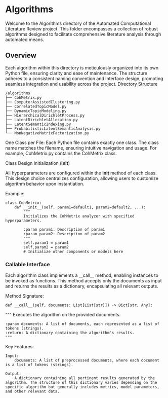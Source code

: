 # Algorithms

Welcome to the Algorithms directory of the Automated Computational Literature Review project. This folder encompasses a collection of robust algorithms designed to facilitate comprehensive literature analysis through automated means.

## Overview

Each algorithm within this directory is meticulously organized into its own Python file, ensuring clarity and ease of maintenance. The structure adheres to a consistent naming convention and interface design, promoting seamless integration and usability across the project.
Directory Structure

```
/algorithms
├── CohMetrix.py
├── ComputerAssistedClustering.py
├── CorrelatedTopicModel.py
├── DynamicTopicModeling.py
├── HierarchicalDirichletProcess.py
├── LatentDirichletAllocation.py
├── LatentSemanticIndexing.py
├── ProbabilisticLatentSemanticAnalysis.py
└── NonNegativeMatrixFactorization.py
```

One Class per File: Each Python file contains exactly one class. The class name matches the filename, ensuring intuitive navigation and usage. For example, CohMetrix.py contains the CohMetrix class.

Class Design
Initialization (**init**)

All hyperparameters are configured within the **init** method of each class. This design choice centralizes configuration, allowing users to customize algorithm behavior upon instantiation.

Example:

```
class CohMetrix:
    def __init__(self, param1=default1, param2=default2, ...):
        """
        Initializes the CohMetrix analyzer with specified hyperparameters.

        :param param1: Description of param1
        :param param2: Description of param2
        """
        self.param1 = param1
        self.param2 = param2
        # Initialize other components or models here

```

### Callable Interface

Each algorithm class implements a \_\_call\_\_ method, enabling instances to be invoked as functions. This method accepts only the documents as input and returns the results as a dictionary, encapsulating all relevant outputs.

Method Signature:
```
def __call__(self, documents: List[List[str]]) -> Dict[str, Any]:
```
"""
Executes the algorithm on the provided documents.

    :param documents: A list of documents, each represented as a list of tokens (strings).
    :return: A dictionary containing the algorithm's results.
    """

Key Features:

    Input:
        documents: A list of preprocessed documents, where each document is a list of tokens (strings).

    Output:
        A dictionary containing all pertinent results generated by the algorithm. The structure of this dictionary varies depending on the specific algorithm but generally includes metrics, model parameters, and other relevant data.
